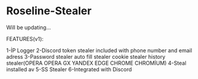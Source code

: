# Roseline-Stealer
Will be updating... 


FEATURES(v1):

1-İP Logger
2-Discord token stealer included with phone number and email adress
3-Password stealer auto fill stealer cookie stealer history stealer(OPERA OPERA GX YANDEX EDGE CHROME CHROMİUM)
4-Steal installed av
5-SS Stealer
6-Integrated with Discord
